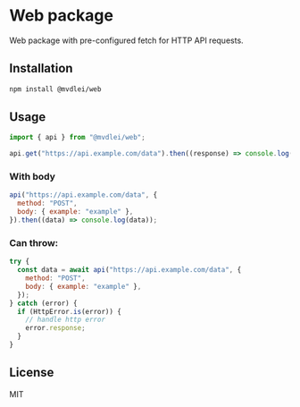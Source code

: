 # Web package

Web package with pre-configured fetch for HTTP API requests.

## Installation

```bash
npm install @mvdlei/web
```

## Usage

```javascript
import { api } from "@mvdlei/web";

api.get("https://api.example.com/data").then((response) => console.log(response));
```

### With body

```javascript
api("https://api.example.com/data", {
  method: "POST",
  body: { example: "example" },
}).then((data) => console.log(data));
```

### Can throw:

```javascript
try {
  const data = await api("https://api.example.com/data", {
    method: "POST",
    body: { example: "example" },
  });
} catch (error) {
  if (HttpError.is(error)) {
    // handle http error
    error.response;
  }
}
```

## License

MIT
